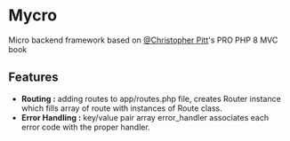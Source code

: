 # Mycro

Micro backend framework based on [@Christopher Pitt](https://github.com/assertchris)'s PRO PHP 8 MVC book 

## Features

<ul>
<li> <b>Routing :</b> adding routes to app/routes.php file, creates Router instance which fills array of route with instances of Route class. </li>
<li> <b>Error Handling :</b> key/value pair array error_handler associates each error code with the proper handler.</li>
</ul>
